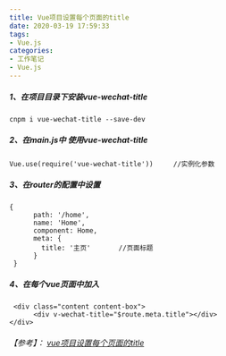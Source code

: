 ```yaml
---
title: Vue项目设置每个页面的title
date: 2020-03-19 17:59:33
tags: 
- Vue.js
categories:
- 工作笔记
- Vue.js
---
```

##### 1、在项目目录下安装vue-wechat-title
```
cnpm i vue-wechat-title --save-dev
```
##### 2、在main.js中 使用vue-wechat-title
```
Vue.use(require('vue-wechat-title'))     //实例化参数
```
##### 3、在router的配置中设置
```
{
      path: '/home',
      name: 'Home',
      component: Home,
      meta: {
        title: '主页'       //页面标题
      }
 }
```
##### 4、在每个vue页面中加入 <div v-wechat-title="$route.meta.title"></div>
```
 <div class="content content-box">
      <div v-wechat-title="$route.meta.title"></div>
</div>
```


###### 【参考】： [vue项目设置每个页面的title](https://www.cnblogs.com/itgezhu/p/10817502.html)
